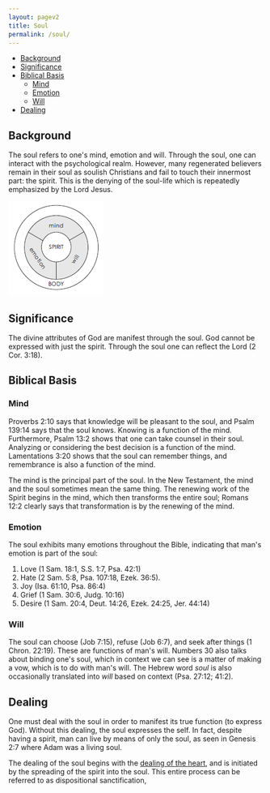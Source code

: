 ```yaml
---
layout: pagev2
title: Soul
permalink: /soul/
---
```

- [Background](#background)
- [Significance](#significance)
- [Biblical Basis](#biblical-basis)
  - [Mind](#mind)
  - [Emotion](#emotion)
  - [Will](#will)
- [Dealing](#dealing)

## Background

The soul refers to one's mind, emotion and will. Through the soul, one can interact with the psychological realm. However, many regenerated believers remain in their soul as soulish Christians and fail to touch their innermost part: the spirit. This is the denying of the soul-life which is repeatedly emphasized by the Lord Jesus.

![diagram of soul](../img/WL64-03-20EconomyGod06_2_chart.png)

## Significance

The divine attributes of God are manifest through the soul. God cannot be expressed with just the spirit. Through the soul one can reflect the Lord (2 Cor. 3:18).

## Biblical Basis

### Mind

Proverbs 2:10 says that knowledge will be pleasant to the soul, and Psalm 139:14 says that the soul knows. Knowing is a function of the mind. Furthermore, Psalm 13:2 shows that one can take counsel in their soul. Analyzing or considering the best decision is a function of the mind. Lamentations 3:20 shows that the soul can remember things, and remembrance is also a function of the mind.

The mind is the principal part of the soul. In the New Testament, the mind and the soul sometimes mean the same thing. The renewing work of the Spirit begins in the mind, which then transforms the entire soul; Romans 12:2 clearly says that transformation is by the renewing of the mind.

### Emotion

The soul exhibits many emotions throughout the Bible, indicating that man's emotion is part of the soul:
1. Love (1 Sam. 18:1, S.S. 1:7, Psa. 42:1)
2. Hate (2 Sam. 5:8, Psa. 107:18, Ezek. 36:5). 
3. Joy (Isa. 61:10, Psa. 86:4)
4. Grief (1 Sam. 30:6, Judg. 10:16)
5. Desire (1 Sam. 20:4, Deut. 14:26, Ezek. 24:25, Jer. 44:14)

### Will

The soul can choose (Job 7:15), refuse (Job 6:7), and seek after things (1 Chron. 22:19). These are functions of man's will. Numbers 30 also talks about binding one's soul, which in context we can see is a matter of making a vow, which is to do with man's will. The Hebrew word *soul* is also occasionally translated into *will* based on context (Psa. 27:12; 41:2).

## Dealing

One must deal with the soul in order to manifest its true function (to express God). Without this dealing, the soul expresses the self. In fact, despite having a spirit, man can live by means of only the soul, as seen in Genesis 2:7 where Adam was a living soul. 

The dealing of the soul begins with the [dealing of the heart](../dealing_with_heart), and is initiated by the spreading of the spirit into the soul. This entire process can be referred to as dispositional sanctification, 
